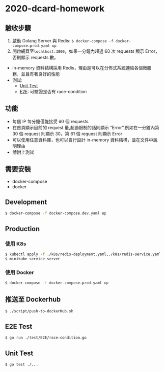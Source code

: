 # 2020-dcard-homework

## 驗收步驟

1. 啟動 Golang Server 與 Redis: `$ docker-compose -f docker-compose.prod.yaml up`
2. 開啟網頁至`localhost:3000`，如果一分鐘內超過 60 次 requests 顯示 Error，否則顯示 requests 數。

- in-memory 資料結構採用 Redis，理由是可以在分佈式系統連結各個微服務，並且有著良好的性能
- 測試:
  - [Unit Test](#unit-test)
  - [E2E](#e2e-test): 可驗證是否有 race-condition

## 功能

- 每個 IP 每分鐘僅能接受 60 個 requests
- 在首頁顯示目前的 request 量,超過限制的話則顯示 “Error”,例如在一分鐘內第 30 個 request 則顯示 30，第 61 個 request 則顯示 Error
- 可以使用任意資料庫，也可以自行設計 in-memory 資料結構，並在文件中說明理由
- 請附上測試

## 需要安裝

- docker-compose
- docker

## Development

```bash
$ docker-compose -f docker-compose.dev.yaml up
```

## Production

### 使用 K8s

```bash
$ kubectl apply -f ./k8s/redis-deployment.yaml,./k8s/redis-service.yaml,./k8s/server-deployment.yaml,./k8s/server-service.yaml
$ minikube service server
```

### 使用 Docker

```bash
$ docker-compose -f docker-compose.prod.yaml up
```

## 推送至 Dockerhub

```bash
$ ./script/push-to-dockerHub.sh
```

## E2E Test

```bash
$ go run ./test/E2E/race-condition.go
```

## Unit Test

```bash
$ go test ./...
```

